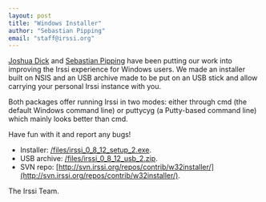 ```yaml
---
layout: post
title: "Windows Installer"
author: "Sebastian Pipping"
email: "staff@irssi.org"
---
```


[Joshua Dick](http://joshdick.net/) and [Sebastian
Pipping](http://www.hartwork.org/) have been putting our work into improving the
Irssi experience for Windows users. We made an installer built on NSIS and an
USB archive made to be put on an USB stick and allow carrying your personal
Irssi instance with you.

<!-- <a href="/images/irssi_installer_100.png"><img src="/images/irssi_installer_40.png" /></a> -->

Both packages offer running Irssi in two modes: either through cmd (the default
Windows command line) or puttycyg (a Putty-based command line) which mainly
looks better than cmd.

<!-- <a href="/images/irssi_puttycyg_100.png"><img src="/images/irssi_puttycyg_40.png" /></a> -->

<!-- <a href="/images/irssi_cmd_100.png"><img src="/images/irssi_cmd_40.png" /></a> -->

Have fun with it and report any bugs!

- Installer: [/files/irssi_0_8_12_setup_2.exe](http://www.irssi.org/files/irssi_0_8_12_setup_2.exe).
- USB archive: [/files/irssi_0_8_12_usb_2.zip](http://www.irssi.org/files/irssi_0_8_12_usb_2.zip).
- SVN repo: [http://svn.irssi.org/repos/contrib/w32installer/](http://svn.irssi.org/repos/contrib/w32installer/).

The Irssi Team.
